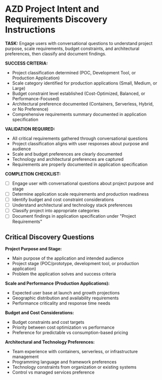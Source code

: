 # AZD Project Intent and Requirements Discovery Instructions

**TASK:** Engage users with conversational questions to understand project purpose, scale requirements, budget constraints, and architectural preferences, then classify and document findings.

**SUCCESS CRITERIA:**

- Project classification determined (POC, Development Tool, or Production Application)
- Scale category identified for production applications (Small, Medium, or Large)
- Budget constraint level established (Cost-Optimized, Balanced, or Performance-Focused)
- Architectural preference documented (Containers, Serverless, Hybrid, or No Preference)
- Comprehensive requirements summary documented in application specification

**VALIDATION REQUIRED:**

- All critical requirements gathered through conversational questions
- Project classification aligns with user responses about purpose and audience
- Scale and budget preferences are clearly documented
- Technology and architectural preferences are captured
- Requirements are properly documented in application specification

**COMPLETION CHECKLIST:**

- [ ] Engage user with conversational questions about project purpose and stage
- [ ] Determine application scale requirements and production readiness
- [ ] Identify budget and cost constraint considerations
- [ ] Understand architectural and technology stack preferences
- [ ] Classify project into appropriate categories
- [ ] Document findings in application specification under "Project Requirements"

## Critical Discovery Questions

**Project Purpose and Stage:**

- Main purpose of the application and intended audience
- Project stage (POC/prototype, development tool, or production application)
- Problem the application solves and success criteria

**Scale and Performance (Production Applications):**

- Expected user base at launch and growth projections
- Geographic distribution and availability requirements
- Performance criticality and response time needs

**Budget and Cost Considerations:**

- Budget constraints and cost targets
- Priority between cost optimization vs performance
- Preference for predictable vs consumption-based pricing

**Architectural and Technology Preferences:**

- Team experience with containers, serverless, or infrastructure management
- Programming language and framework preferences
- Technology constraints from organization or existing systems
- Control vs managed services preference
